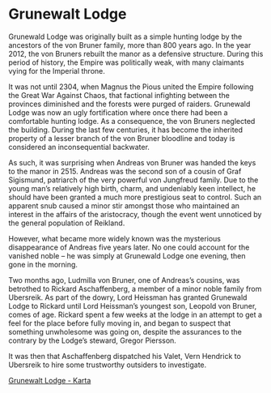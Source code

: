# Grunewalt Lodge

Grunewald Lodge was originally built as a simple hunting lodge by the ancestors of the von Bruner family, 
more than 800 years ago. In the year 2012, the von Bruners rebuilt the manor as a defensive structure. 
During this period of history, the Empire was politically weak, with many claimants vying for the Imperial throne.

It was not until 2304, when Magnus the Pious united the Empire following the Great War Against Chaos, that 
factional infighting between the provinces diminished and the forests were purged of raiders. Grunewald Lodge 
was now an ugly fortification where once there had been a comfortable hunting lodge. As a consequence, 
the von Bruners neglected the building. During the last few centuries, it has become the inherited property of a 
lesser branch of the von Bruner bloodline and today is considered an inconsequential backwater.

As such, it was surprising when Andreas von Bruner was handed the keys to the manor in 2515. Andreas was the 
second son of a cousin of Graf Sigismund, patriarch of the very powerful von Jungfreud family. Due to the 
young man’s relatively high birth, charm, and undeniably keen intellect, he should have been granted a much 
more prestigious seat to control. Such an apparent snub caused a minor stir amongst those who maintained an 
interest in the affairs of the aristocracy, though the event went unnoticed by the general population of Reikland.

However, what became more widely known was the mysterious disappearance of Andreas five years later. No one 
could account for the vanished noble – he was simply at Grunewald Lodge one evening, then gone in the morning.

Two months ago, Ludmilla von Bruner, one of Andreas’s cousins, was betrothed to Rickard Aschaffenberg, a member 
of a minor noble family from Ubersreik. As part of the dowry, Lord Heissman has granted Grunewald Lodge to 
Rickard until Lord Heissman’s youngest son, Leopold von Bruner, comes of age. Rickard spent a few weeks at the 
lodge in an attempt to get a feel for the place before fully moving in, and began to suspect that something 
unwholesome was going on, despite the assurances to the contrary by the Lodge’s steward, Gregor Piersson.

It was then that Aschaffenberg dispatched his Valet, Vern Hendrick to Ubersreik to hire some trustworthy 
outsiders to investigate.

[Grunewalt Lodge - Karta](https://drive.google.com/open?id=0B1mLHM9FvbskRWEtZndjM2tPTHM)